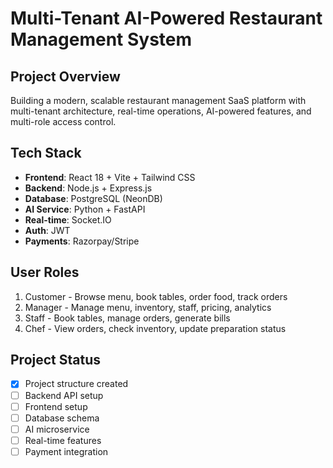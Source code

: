 # Multi-Tenant AI-Powered Restaurant Management System

## Project Overview
Building a modern, scalable restaurant management SaaS platform with multi-tenant architecture, real-time operations, AI-powered features, and multi-role access control.

## Tech Stack
- **Frontend**: React 18 + Vite + Tailwind CSS
- **Backend**: Node.js + Express.js
- **Database**: PostgreSQL (NeonDB)
- **AI Service**: Python + FastAPI
- **Real-time**: Socket.IO
- **Auth**: JWT
- **Payments**: Razorpay/Stripe

## User Roles
1. Customer - Browse menu, book tables, order food, track orders
2. Manager - Manage menu, inventory, staff, pricing, analytics
3. Staff - Book tables, manage orders, generate bills
4. Chef - View orders, check inventory, update preparation status

## Project Status
- [x] Project structure created
- [ ] Backend API setup
- [ ] Frontend setup
- [ ] Database schema
- [ ] AI microservice
- [ ] Real-time features
- [ ] Payment integration
